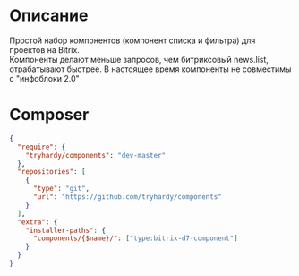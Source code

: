 # Описание
Простой набор компонентов (компонент списка и фильтра) для проектов на Bitrix.  
Компоненты делают меньше запросов, чем битриксовый news.list, отрабатывают быстрее.
В настоящее время компоненты не совместимы с "инфоблоки 2.0"

# Composer
```json
{
  "require": {
    "tryhardy/components": "dev-master"
  },
  "repositories": [
    {
      "type": "git",
      "url": "https://github.com/tryhardy/components"
    }
  ],
  "extra": {
    "installer-paths": {
      "components/{$name}/": ["type:bitrix-d7-component"]
    }
  }
}
```
